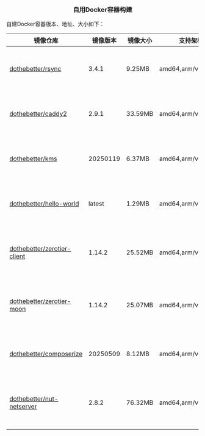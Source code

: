 <h3 align="center">自用Docker容器构建</h3>

自建Docker容器版本、地址、大小如下：

| 镜像仓库 | 镜像版本 | 镜像大小 | 支持架构 | 拉取地址 |
|---------|------|-----|----------|----------|
|[dothebetter/rsync](https://github.com/dothebetter/docker/tree/master/rsync)|3.4.1|9.25MB|amd64,arm/v7,arm64|<ul><li>docker.io/dothebetter/rsync</li><li>ghcr.io/dothebetter/rsync</li><li>registry.cn-hangzhou.aliyuncs.com/dothebetter/rsync</li></ul>|
|[dothebetter/caddy2](https://github.com/dothebetter/docker/tree/master/caddy2)|2.9.1|33.59MB|amd64,arm/v7,arm64|<ul><li>docker.io/dothebetter/caddy2</li><li>ghcr.io/dothebetter/caddy2</li><li>registry.cn-hangzhou.aliyuncs.com/dothebetter/caddy2</li></ul>|
|[dothebetter/kms](https://github.com/dothebetter/docker/tree/master/kms)|20250119|6.37MB|amd64,arm/v7,arm64|<ul><li>docker.io/dothebetter/kms</li><li>ghcr.io/dothebetter/kms</li><li>registry.cn-hangzhou.aliyuncs.com/dothebetter/kms</li></ul>|
|[dothebetter/hello-world](https://github.com/dothebetter/docker/tree/master/hello-world)|latest|1.29MB|amd64,arm/v7,arm64|<ul><li>docker.io/dothebetter/hello-world</li><li>ghcr.io/dothebetter/hello-world</li><li>registry.cn-hangzhou.aliyuncs.com/dothebetter/hello-world</li></ul>|
|[dothebetter/zerotier-client](https://github.com/dothebetter/docker/tree/master/zerotier-client)|1.14.2|25.52MB|amd64,arm/v7,arm64|<ul><li>docker.io/dothebetter/zerotier-client</li><li>ghcr.io/dothebetter/zerotier-client</li><li>registry.cn-hangzhou.aliyuncs.com/dothebetter/zerotier-client</li></ul>|
|[dothebetter/zerotier-moon](https://github.com/dothebetter/docker/tree/master/zerotier-moon)|1.14.2|25.07MB|amd64,arm/v7,arm64|<ul><li>docker.io/dothebetter/zerotier-moon</li><li>ghcr.io/dothebetter/zerotier-moon</li><li>registry.cn-hangzhou.aliyuncs.com/dothebetter/zerotier-moon</li></ul>|
|[dothebetter/composerize](https://github.com/dothebetter/docker/tree/master/composerize)|20250509|8.12MB|amd64,arm/v7,arm64|<ul><li>docker.io/dothebetter/composerize</li><li>ghcr.io/dothebetter/composerize</li><li>registry.cn-hangzhou.aliyuncs.com/dothebetter/composerize</li></ul>|
|[dothebetter/nut-netserver](https://github.com/dothebetter/docker/tree/master/nut-netserver)|2.8.2|76.32MB|amd64,arm/v7,arm64|<ul><li>docker.io/dothebetter/nut-netserver</li><li>ghcr.io/dothebetter/nut-netserver</li><li>registry.cn-hangzhou.aliyuncs.com/dothebetter/nut-netserver</li></ul>|
